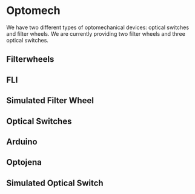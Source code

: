 # Optomech

We have two different types of optomechanical devices: optical switches and filter
wheels. We are currently providing two filter wheels and three optical switches.

## **Filterwheels**

## FLI

## Simulated Filter Wheel

## **Optical Switches**

## Arduino

## Optojena

## Simulated Optical Switch
